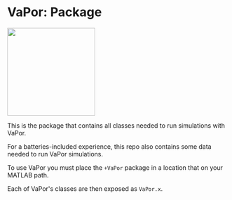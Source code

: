 # VaPor: Package

<img src="https://github.com/fulford/VaPorPackage/raw/master/docs/images/logo.png" width="200">

This is the package that contains all classes needed to run simulations with VaPor.

For a batteries-included experience, this repo also contains some data needed to run VaPor simulations.

To use VaPor you must place the `+VaPor` package in a location that on your MATLAB path.

Each of VaPor's classes are then exposed as `VaPor.x`. 